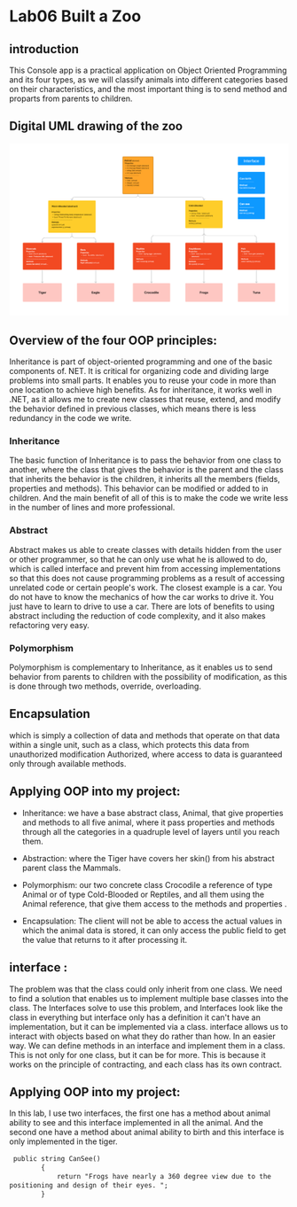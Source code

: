 # Lab06 Built a Zoo

## introduction 

This Console app is a practical application on Object Oriented Programming and its four types, as we will classify animals into different categories based on their characteristics, and the most important thing is to send method and proparts from parents to children.

## Digital UML drawing of the zoo

<img src="./Lab06-built-a-Zoo/UML .jpg" style="width: 1000px;">


## Overview of the four OOP principles:

Inheritance is part of object-oriented programming and one of the basic components of. NET. It is critical for organizing code and dividing large problems into small parts. It enables you to reuse your code in more than one location to achieve high benefits. As for inheritance, it works well in .NET, as it allows me to create new classes that reuse, extend, and modify the behavior defined in previous classes, which means there is less redundancy in the code we write.


### Inheritance

The basic function of Inheritance is to pass the behavior from one class to another, where the class that gives the behavior is the parent and the class that inherits the behavior is the children, it inherits all the members (fields, properties and methods). This behavior can be modified or added to in children. And the main benefit of all of this is to make the code we write less in the number of lines and more professional.

 ### Abstract

 Abstract makes us able to create classes with details hidden from the user or other programmer, so that he can only use what he is allowed to do, which is called interface and prevent him from accessing implementations so that this does not cause programming problems as a result of accessing unrelated code or certain people's work. The closest example is a car. You do not have to know the mechanics of how the car works to drive it. You just have to learn to drive to use a car. There are lots of benefits to using abstract including the reduction of code complexity, and it also makes refactoring very easy.

### Polymorphism

Polymorphism is complementary to Inheritance, as it enables us to send behavior from parents to children with the possibility of modification, as this is done through two methods, override, overloading. 


## Encapsulation

which is simply a collection of data and methods that operate on that data within a single unit, such as a class, which protects this data from unauthorized modification Authorized, where access to data is guaranteed only through available methods.

## Applying OOP into my project:

- Inheritance: we have a base abstract class, Animal, that give properties and methods to all five animal, where it pass properties and methods through all the categories in a quadruple level of layers until you reach them.

- Abstraction: where the Tiger have covers her skin() from his abstract parent class the Mammals.

- Polymorphism: our two concrete class Crocodile a reference of type Animal or of type Cold-Blooded or Reptiles, and all them using the Animal reference, that give them access to the methods and properties .

- Encapsulation: The client will not be able to access the actual values in which the animal data is stored, it can only access the public field to get the value that returns to it after processing it.

## interface :

 The problem was that the class could only inherit from one class. We need to find a solution that enables us to implement multiple base classes into the class. The Interfaces solve to use this problem, and Interfaces look like the class in everything but interface only has a definition it can't have an implementation, but it can be implemented via a class. interface allows us to interact with objects based on what they do rather than how. In an easier way. We can define methods in an interface and implement them in a class. This is not only for one class, but it can be for more. This is because it works on the principle of contracting, and each class has its own contract.
 
## Applying OOP into my project:
In this lab, I use two interfaces, the first one has a method about animal ability to see and this interface implemented in all the animal. And the second one have a method about animal ability to birth and this interface is only implemented in the tiger.
```
 public string CanSee()
        {
            return "Frogs have nearly a 360 degree view due to the positioning and design of their eyes. ";
        }


